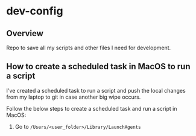 # dev-config

## Overview
Repo to save all my scripts and other files I need for development.

## How to create a scheduled task in MacOS to run a script
I've created a scheduled task to run a script and push the local changes from my laptop to git in case another big wipe occurs.

Follow the below steps to create a scheduled task and run a script in MacOS:
1. Go to `/Users/<user_folder>/Library/LaunchAgents`
